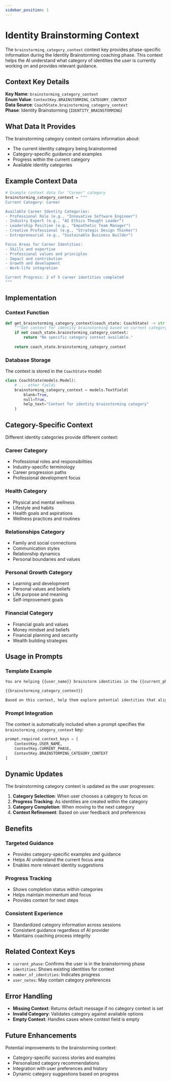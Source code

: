 ```yaml
---
sidebar_position: 1
---
```


# Identity Brainstorming Context

The `brainstorming_category_context` context key provides phase-specific information during the Identity Brainstorming coaching phase. This context helps the AI understand what category of identities the user is currently working on and provides relevant guidance.

## Context Key Details

**Key Name**: `brainstorming_category_context`  
**Enum Value**: `ContextKey.BRAINSTORMING_CATEGORY_CONTEXT`  
**Data Source**: `CoachState.brainstorming_category_context`  
**Phase**: Identity Brainstorming (`IDENTITY_BRAINSTORMING`)

## What Data It Provides

The brainstorming category context contains information about:
- The current identity category being brainstormed
- Category-specific guidance and examples
- Progress within the current category
- Available identity categories

## Example Context Data

```python
# Example context data for "Career" category
brainstorming_category_context = """
Current Category: Career

Available Career Identity Categories:
- Professional Role (e.g., "Innovative Software Engineer")
- Industry Expert (e.g., "AI Ethics Thought Leader") 
- Leadership Position (e.g., "Empathetic Team Manager")
- Creative Professional (e.g., "Strategic Design Thinker")
- Entrepreneurial (e.g., "Sustainable Business Builder")

Focus Areas for Career Identities:
- Skills and expertise
- Professional values and principles
- Impact and contribution
- Growth and development
- Work-life integration

Current Progress: 2 of 5 career identities completed
"""
```

## Implementation

### Context Function

```python
def get_brainstorming_category_context(coach_state: CoachState) -> str:
    """Get context for identity brainstorming based on current category."""
    if not coach_state.brainstorming_category_context:
        return "No specific category context available."
    
    return coach_state.brainstorming_category_context
```

### Database Storage

The context is stored in the `CoachState` model:

```python
class CoachState(models.Model):
    # ... other fields
    brainstorming_category_context = models.TextField(
        blank=True, 
        null=True,
        help_text="Context for identity brainstorming category"
    )
```

## Category-Specific Context

Different identity categories provide different context:

### Career Category
- Professional roles and responsibilities
- Industry-specific terminology
- Career progression paths
- Professional development focus

### Health Category
- Physical and mental wellness
- Lifestyle and habits
- Health goals and aspirations
- Wellness practices and routines

### Relationships Category
- Family and social connections
- Communication styles
- Relationship dynamics
- Personal boundaries and values

### Personal Growth Category
- Learning and development
- Personal values and beliefs
- Life purpose and meaning
- Self-improvement goals

### Financial Category
- Financial goals and values
- Money mindset and beliefs
- Financial planning and security
- Wealth building strategies

## Usage in Prompts

### Template Example

```markdown
You are helping {{user_name}} brainstorm identities in the {{current_phase}} phase.

{{brainstorming_category_context}}

Based on this context, help them explore potential identities that align with their values and goals.
```

### Prompt Integration

The context is automatically included when a prompt specifies the `brainstorming_category_context` key:

```python
prompt.required_context_keys = [
    ContextKey.USER_NAME,
    ContextKey.CURRENT_PHASE,
    ContextKey.BRAINSTORMING_CATEGORY_CONTEXT
]
```

## Dynamic Updates

The brainstorming category context is updated as the user progresses:

1. **Category Selection**: When user chooses a category to focus on
2. **Progress Tracking**: As identities are created within the category
3. **Category Completion**: When moving to the next category
4. **Context Refinement**: Based on user feedback and preferences

## Benefits

### Targeted Guidance
- Provides category-specific examples and guidance
- Helps AI understand the current focus area
- Enables more relevant identity suggestions

### Progress Tracking
- Shows completion status within categories
- Helps maintain momentum and focus
- Provides context for next steps

### Consistent Experience
- Standardized category information across sessions
- Consistent guidance regardless of AI provider
- Maintains coaching process integrity

## Related Context Keys

- `current_phase`: Confirms the user is in the brainstorming phase
- `identities`: Shows existing identities for context
- `number_of_identities`: Indicates progress
- `user_notes`: May contain category preferences

## Error Handling

- **Missing Context**: Returns default message if no category context is set
- **Invalid Category**: Validates category against available options
- **Empty Context**: Handles cases where context field is empty

## Future Enhancements

Potential improvements to the brainstorming context:
- Category-specific success stories and examples
- Personalized category recommendations
- Integration with user preferences and history
- Dynamic category suggestions based on progress
